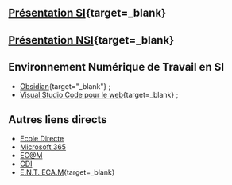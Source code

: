 
## [Présentation SI](http://si.lycee.ecmorlaix.fr){target=_blank}

## [Présentation NSI](http://si.lycee.ecmorlaix.fr/nsi){target=_blank}

## Environnement Numérique de Travail en SI

- [Obsidian](https://ericecmorlaix.github.io/adn-Tutoriel_Obsidian/){target="_blank"} ;
- [Visual Studio Code pour le web](https://vscode.dev){target=_blank} ;
<!-- - [Classeur sur GitHub avec VSC](https://ericecmorlaix.github.io/adn-Tutoriel_lab_si/IDE/GitHub/){target=_blank} -->
<!-- - [Les notebook jupyter](https://ericecmorlaix.github.io/adn-Tutoriel_lab_si/IDE/notebook/){target=_blank} -->

## Autres liens directs

<!-- - [![Logo GitHub](https://avatars.githubusercontent.com/in/15368?s=32&v=4 "GitHub") GitHub](https://github.com/)
- [Draw.io - Diagrams.net](https://www.diagrams.net/){target=_blank} -->
- [Ecole Directe](https://www.ecoledirecte.com)
- [Microsoft 365](https://login.microsoftonline.com/)
- [EC@M](https://www.ecmorlaix.fr/)
- [CDI](https://cdi-lycee.ecmorlaix.fr)
- [E.N.T. ECA.M](https://ec-morlaix.github.io/info/){target=_blank}


<!-- ## [NewEcLigne](https://sites.google.com/view/newecligne/accueil){target=_blank} -->